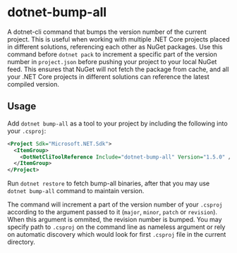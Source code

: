 # dotnet-bump-all

A dotnet-cli command that bumps the version number of the current project. This is useful when working with multiple .NET Core projects
placed in different solutions, referencing each other as NuGet packages. Use this command before `dotnet pack` to increment a specific part of
the version number in `project.json` before pushing your project to your local NuGet feed. This ensures that NuGet will not fetch the package from cache,
and all your .NET Core projects in different solutions can reference the latest compiled version.

## Usage

Add `dotnet bump-all` as a tool to your project by including the following into your `.csproj`:

```xml
<Project Sdk="Microsoft.NET.Sdk">
  <ItemGroup>
    <DotNetCliToolReference Include="dotnet-bump-all" Version="1.5.0" />
  </ItemGroup>
</Project>
```

Run `dotnet restore` to fetch bump-all binaries, after that you may use `dotnet bump-all` command to maintain version.

The command will increment a part of the version number of your `.csproj` according to the argument passed to it (`major`, `minor`, `patch` or `revision`).
When this argument is ommited, the revision number is bumped. You may specify path to `.csproj` on the command line as nameless argument or rely on automatic discovery which would look for first `.csproj` file in the current directory.
